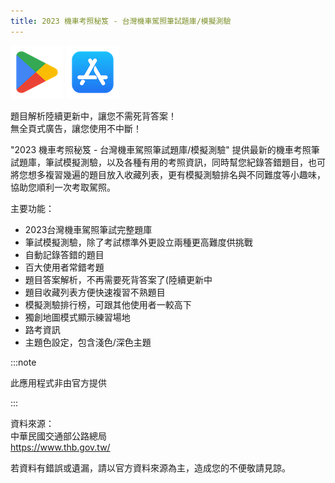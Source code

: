 ```yaml
---
title: 2023 機車考照秘笈 - 台灣機車駕照筆試題庫/模擬測驗
---
```


[![google play](./img/google_play_logo.png)](https://play.google.com/store/apps/details?id=com.src.app.driverlicense.motorcycle) [![app store](./img/apple_store_logo.png)](https://apps.apple.com/us/app/taiwan-motorcycle-dl-test-tips/id6451921550)


題目解析陸續更新中，讓您不需死背答案！   
無全頁式廣告，讓您使用不中斷！  

"2023 機車考照秘笈 - 台灣機車駕照筆試題庫/模擬測驗" 提供最新的機車考照筆試題庫，筆試模擬測驗，以及各種有用的考照資訊，同時幫您紀錄答錯題目，也可將您想多複習幾遍的題目放入收藏列表，更有模擬測驗排名與不同難度等小趣味，協助您順利一次考取駕照。  

主要功能：
* 2023台灣機車駕照筆試完整題庫
* 筆試模擬測驗，除了考試標準外更設立兩種更高難度供挑戰
* 自動記錄答錯的題目
* 百大使用者常錯考題
* 題目答案解析，不再需要死背答案了(陸續更新中
* 題目收藏列表方便快速複習不熟題目
* 模擬測驗排行榜，可跟其他使用者一較高下
* 獨創地圖模式顯示練習場地
* 路考資訊
* 主題色設定，包含淺色/深色主題

:::note

此應用程式非由官方提供  

:::

資料來源：  
中華民國交通部公路總局  
https://www.thb.gov.tw/  

若資料有錯誤或遺漏，請以官方資料來源為主，造成您的不便敬請見諒。 
